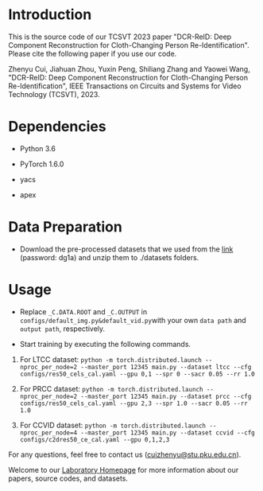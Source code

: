 # Introduction

This is the source code of our TCSVT 2023 paper "DCR-ReID: Deep Component Reconstruction for Cloth-Changing Person Re-Identification". Please cite the following paper if you use our code.

Zhenyu Cui, Jiahuan Zhou, Yuxin Peng, Shiliang Zhang and Yaowei Wang, "DCR-ReID: Deep Component Reconstruction for Cloth-Changing Person Re-Identification", IEEE Transactions on Circuits and Systems for Video Technology (TCSVT), 2023.



# Dependencies

- Python 3.6

- PyTorch 1.6.0

- yacs

- apex



# Data Preparation

- Download the pre-processed datasets that we used from the [link](https://pan.baidu.com/s/1LwAyB1R86P3xMZxIPm1vwQ) (password: dg1a) and unzip them to ./datasets folders.


# Usage

- Replace `_C.DATA.ROOT` and `_C.OUTPUT` in `configs/default_img.py&default_vid.py`with your own `data path` and `output path`, respectively.

- Start training by executing the following commands.

1. For LTCC dataset: `python -m torch.distributed.launch --nproc_per_node=2 --master_port 12345 main.py --dataset ltcc --cfg configs/res50_cels_cal.yaml --gpu 0,1 --spr 0 --sacr 0.05 --rr 1.0`

2. For PRCC dataset: `python -m torch.distributed.launch --nproc_per_node=2 --master_port 12345 main.py --dataset prcc --cfg configs/res50_cels_cal.yaml --gpu 2,3 --spr 1.0 --sacr 0.05 --rr 1.0`

3. For CCVID dataset: `python -m torch.distributed.launch --nproc_per_node=4 --master_port 12345 main.py --dataset ccvid --cfg configs/c2dres50_ce_cal.yaml --gpu 0,1,2,3`

For any questions, feel free to contact us (cuizhenyu@stu.pku.edu.cn).

Welcome to our [Laboratory Homepage](http://www.icst.pku.edu.cn/mipl/home/) for more information about our papers, source codes, and datasets.

